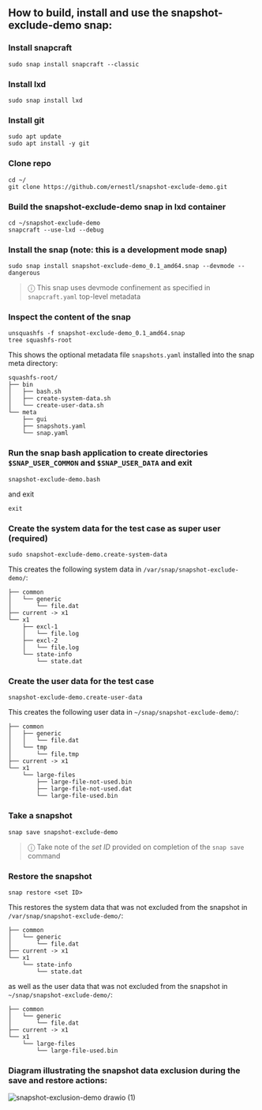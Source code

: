 ## How to build, install and use the snapshot-exclude-demo snap:

### Install snapcraft
```
sudo snap install snapcraft --classic
```
### Install lxd
```
sudo snap install lxd
```
### Install git
```
sudo apt update
sudo apt install -y git
```
### Clone repo
```
cd ~/
git clone https://github.com/ernestl/snapshot-exclude-demo.git
```
### Build the snapshot-exclude-demo snap in lxd container
```
cd ~/snapshot-exclude-demo
snapcraft --use-lxd --debug
```
### Install the snap (note: this is a development mode snap)
```
sudo snap install snapshot-exclude-demo_0.1_amd64.snap --devmode --dangerous
```
> ⓘ This snap uses devmode confinement as specified in `snapcraft.yaml` top-level metadata

### Inspect the content of the snap
```
unsquashfs -f snapshot-exclude-demo_0.1_amd64.snap
tree squashfs-root
```
This shows the optional metadata file `snapshots.yaml` installed into the snap meta directory:
```
squashfs-root/
├── bin
│   ├── bash.sh
│   ├── create-system-data.sh
│   └── create-user-data.sh
└── meta
    ├── gui
    ├── snapshots.yaml
    └── snap.yaml
```

### Run the snap bash application to create directories `$SNAP_USER_COMMON` and `$SNAP_USER_DATA` and exit
```
snapshot-exclude-demo.bash
```
and exit
```
exit
```

### Create the system data for the test case as super user (required)
```
sudo snapshot-exclude-demo.create-system-data
```
This creates the following system data in `/var/snap/snapshot-exclude-demo/`:
```
├── common
│   └── generic
│       └── file.dat
├── current -> x1
└── x1
    ├── excl-1
    │   └── file.log
    ├── excl-2
    │   └── file.log
    └── state-info
        └── state.dat
```
### Create the user data for the test case
```
snapshot-exclude-demo.create-user-data
```
This creates the following user data in `~/snap/snapshot-exclude-demo/`:
```
├── common
│   ├── generic
│   │   └── file.dat
│   └── tmp
│       └── file.tmp
├── current -> x1
└── x1
    └── large-files
        ├── large-file-not-used.bin
        ├── large-file-not-used.dat
        └── large-file-used.bin
```
### Take a snapshot
```
snap save snapshot-exclude-demo
```
> ⓘ Take note of the *set ID* provided on completion of the `snap save` command

### Restore the snapshot
```
snap restore <set ID>
```
This restores the system data that was not excluded from the snapshot in `/var/snap/snapshot-exclude-demo/`:
```
├── common
│   └── generic
│       └── file.dat
├── current -> x1
└── x1
    └── state-info
        └── state.dat
```
as well as the user data that was not excluded from the snapshot in `~/snap/snapshot-exclude-demo/`:
```
├── common
│   └── generic
│       └── file.dat
├── current -> x1
└── x1
    └── large-files
        └── large-file-used.bin
```

### Diagram illustrating the snapshot data exclusion during the save and restore actions:


![snapshot-exclusion-demo drawio (1)](https://user-images.githubusercontent.com/5872705/215036359-087cd60c-dc46-4281-a145-ef2a6e256a1f.png)

